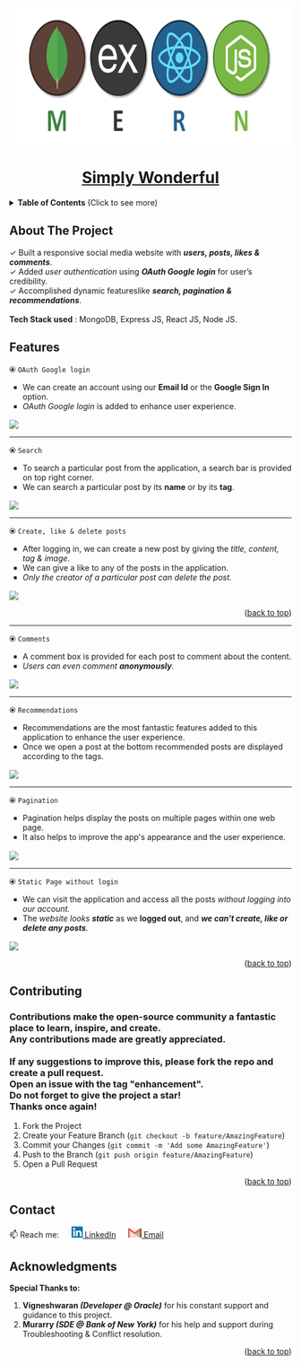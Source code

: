 <div id="top"></div>

<!-- PROJECT LOGO -->
<br />
<div align="center">
    <img src="https://github.com/Raja58/Calculator-JavaScript/blob/main/mern-stack.png" alt="Logo" width="678" height="245">
  </a>

  <h1 align="center"> <a href = "https://simplywonderful1728.herokuapp.com/posts">Simply Wonderful</a></h1>
</div>

<!-- TABLE OF CONTENTS -->

<details>
    <summary><b>Table of Contents</b> (Click to see more)</summary>
  <ol type = "a">
    <li> <a href="#about-the-project">About The Project</a> </li>
    <li> <a href="#features">Features</a> </li>
      <ol type = "i">
          <li> <a href="#login">OAuth Google login</a></li>
          <li> <a href="#search">Search</a></li>
          <li> <a href="#cld">Create, like & delete posts</a></li>
          <li> <a href="#comments">Comments</a></li>
          <li> <a href="#recommendations">Recommendations</a></li>
          <li> <a href="pagination">Pagination</a></li>
          <li> <a href="#withoutLogin">Static Page without login</a></li>
      </ol>
    <li><a href="#contributing">Contributing</a></li>
    <li><a href="#contact">Contact</a></li>
    <li><a href="#acknowledgments">Acknowledgments</a></li>
  </ol>
</details>


<div id="about-the-project"></div>

<!-- ABOUT THE PROJECT -->

## About The Project
<p>
✓ Built a responsive social media website with <b><i>users, posts, likes & comments</b></i>. <br>
✓ Added <i>user authentication</i> using <b><i>OAuth Google login</b></i> for user’s credibility. <br>
✓ Accomplished dynamic featureslike <b><i>search, pagination & recommendations</b></i>. <br><br>
<b>Tech Stack used</b> : MongoDB, Express JS, React JS, Node JS.
</p>
<div id="features"></div>

## Features
  
  <p>
    <div id="login"></div>
    
  &#10687; `OAuth Google login`
    <ul type = "square">
    <li>We can create an account using our <b>Email Id</b> or the <b>Google Sign In</b> option.</li>
    <li><i>OAuth Google login</i> is added to enhance user experience.</li>
    </ul>
    <image src = "https://github.com/Raja58/Simply-Wonderful/blob/main/Images/Sign%20In.png" align="center">
    <hr>
    <div id="search"></div>
    
 &#10687; `Search`
    <ul type = "square">
        <li>To search a particular post from the application, a search bar is provided on top right corner.</li>
        <li>We can search a particular post by its <b>name</b> or by its <b>tag</b>.</li>
    </ul>
    <image src = "https://github.com/Raja58/Simply-Wonderful/blob/main/Images/Search.png" align="center">
  <hr>
        <div id="cld"></div>
        
 &#10687; `Create, like & delete posts`
    <ul type = "square">
        <li>After logging in, we can create a new post by giving the <i>title, content, tag & image</i>.</li>
        <li>We can give a like to any of the posts in the application.</li>
        <li><i>Only the creator of a particular post can delete the post.</i></li>
    </ul>
    <image src = "https://github.com/Raja58/Simply-Wonderful/blob/main/Images/Like%20%26%20Delete.png" align="center">
        <p align="right">(<a href="#top">back to top</a>)</p>
  <hr>
        <div id="comments"></div>
        
 &#10687; `Comments`
    <ul type = "square">
        <li>A comment box is provided for each post to comment about the content.</li>
        <li><i>Users can even comment <b>anonymously</b>.</i></li>
    </ul>
    <image src = "https://github.com/Raja58/Simply-Wonderful/blob/main/Images/Comments.png" align="center">
  <hr>
        <div id="recommendations"></div>
        
 &#10687; `Recommendations`
    <ul type = "square">
        <li>Recommendations are the most fantastic features added to this application to enhance the user experience.</li>
        <li>Once we open a post at the bottom recommended posts are displayed according to the tags.</li>
    </ul>
    <image src = "https://github.com/Raja58/Simply-Wonderful/blob/main/Images/Recommend.png" align="center">
  <hr>
        <div id="pagination"></div>
        
 &#10687; `Pagination`
    <ul type = "square">
        <li>Pagination helps display the posts on multiple pages within one web page.</li>
        <li>It also helps to improve the app's appearance and the user experience.</li>
    </ul>
    <image src = "https://github.com/Raja58/Simply-Wonderful/blob/main/Images/Pagination.png" align="center">
  <hr>
        <div id="withoutLogin"></div>
        
 &#10687; `Static Page without login`
    <ul type = "square">
        <li>We can visit the application and access all the posts <i>without logging into our account.</i></li>
        <li>The <i>website looks <b>static</b></i> as we <b>logged out</b>, and <b><i>we can't create, like or delete any posts</b>.</i></li>
    </ul>
    <image src = "https://github.com/Raja58/Simply-Wonderful/blob/main/Images/Logout.png" align="center">
</p>
   <p align="right">(<a href="#top">back to top</a>)</p>

<div id="contributing"></div>

<!-- CONTRIBUTING -->
## Contributing
<h3>
Contributions make the open-source community a fantastic place to learn, inspire, and create.
<br />
Any contributions made are greatly appreciated.
<br />
<br />
If any suggestions to improve this, please fork the repo and create a pull request.
<br />
Open an issue with the tag "enhancement".
<br />
Do not forget to give the project a star!
<br />
Thanks once again!
</h3>
  
1. Fork the Project
2. Create your Feature Branch (`git checkout -b feature/AmazingFeature`)
3. Commit your Changes (`git commit -m 'Add some AmazingFeature'`)
4. Push to the Branch (`git push origin feature/AmazingFeature`)
5. Open a Pull Request

<p align="right">(<a href="#top">back to top</a>)</p>

   <div id="contact"></div> 
    
## Contact

📫 Reach me: &emsp;
 [![Linkedin](https://github.com/Raja58/ProShop-eCommerce/blob/main/in.jpg) LinkedIn](https://www.linkedin.com/in/raja58) &emsp; [![Email](https://github.com/Raja58/ProShop-eCommerce/blob/main/mail.jpg) Email](mailto:rajadurainit@gmail.com)
          
<div id="acknowledgments"></div>

<!-- ACKNOWLEDGMENTS -->
## Acknowledgments
        
<p> <b>Special Thanks to:</b> </p>
   <ol>
    <li><b>Vigneshwaran <i>(Developer @ Oracle)</i></b> for his constant support and guidance to this project. </li>
    <li><b>Murarry <i>(SDE @ Bank of New York)</i></b> for his help and support during Troubleshooting & Conflict resolution.</li>
  </ol>

<p align="right">(<a href="#top">back to top</a>)</p>
